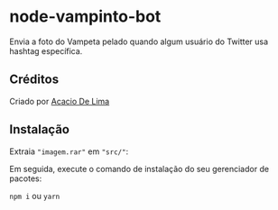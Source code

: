 # node-vampinto-bot

Envia a foto do Vampeta pelado quando algum usuário do Twitter usa hashtag específica.

## Créditos

Criado por [Acacio De Lima](https://twitter.com/limadeacacio)

## Instalação

Extraia ```"imagem.rar"``` em ```"src/"```:

Em seguida, execute o comando de instalação do seu gerenciador de pacotes:

```npm i``` ou ```yarn```